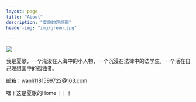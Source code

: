 ```yaml
---
layout: page
title: "About"
description: "夏歌的理想国" 
header-img: "img/green.jpg"

---
```


![](https://i.imgur.com/K0MNfKM.jpg)

我是夏歌，一个淹没在人海中的小人物，一个沉浸在法律中的法学生，一个活在自己理想国中的孤独者。

邮箱：wanli1181599722@163.com

嘿！这是夏歌的Home！！！

